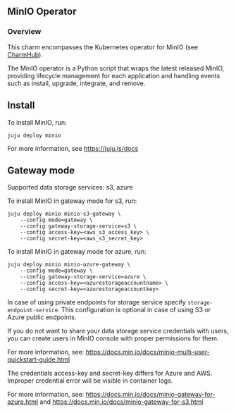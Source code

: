 ## MinIO Operator

### Overview
This charm encompasses the Kubernetes operator for MinIO (see
[CharmHub](https://charmhub.io/?q=minio)).

The MinIO operator is a Python script that wraps the latest released MinIO, providing
lifecycle management for each application and handling events such as install, upgrade,
integrate, and remove.

## Install

To install MinIO, run:

    juju deploy minio

For more information, see https://juju.is/docs

## Gateway mode

Supported data storage services: s3, azure

To install MinIO in gateway mode for s3, run:

    juju deploy minio minio-s3-gateway \
        --config mode=gateway \
        --config gateway-storage-service=s3 \
        --config access-key=<aws_s3_access_key> \
        --config secret-key=<aws_s3_secret_key>

To install MinIO in gateway mode for azure, run:

    juju deploy minio minio-azure-gateway \
        --config mode=gateway \
        --config gateway-storage-service=azure \
        --config access-key=<azurestorageaccountname> \
        --config secret-key=<azurestorageaccountkey>

In case of using private endpoints for storage service
specify `storage-endpoint-service`. This configuration is optional in case of
using S3 or Azure public endpoints.

If you do not want to share your data storage service credentials with users,
you can create users in MinIO console with proper permissions for them.

For more information,
see: https://docs.min.io/docs/minio-multi-user-quickstart-guide.html

The credentials access-key and secret-key differs for Azure and AWS. Improper
credential error will be visible in container logs.

For more information, see: https://docs.min.io/docs/minio-gateway-for-azure.html
and https://docs.min.io/docs/minio-gateway-for-s3.html
